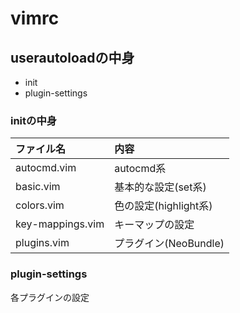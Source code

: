 # vimrc

## userautoloadの中身
* init
* plugin-settings


### initの中身
|ファイル名             |内容                   |
|:----------------------|:----------------------|
|autocmd.vim            |autocmd系              |
|basic.vim              |基本的な設定(set系)    |
|colors.vim             |色の設定(highlight系)  |
|key-mappings.vim       |キーマップの設定       |
|plugins.vim            |プラグイン(NeoBundle)  |

### plugin-settings
各プラグインの設定
